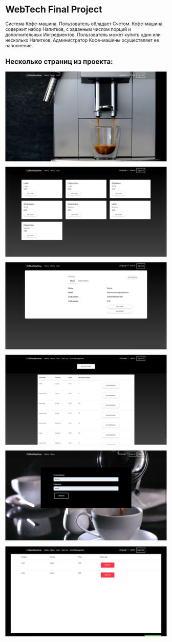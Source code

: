 # WebTech Final Project

Система Кофе-машина. Пользователь обладает Счетом. Кофе-машина содержит набор
Напитков, с заданным числом порций и дополнительных Ингредиентов. Пользователь может
купить один или несколько Напитков. Администратор Кофе-машины осуществляет ее
наполнение. 

## Несколько страниц из проекта:

![alt text](https://github.com/Butonsusumom/WebCoffeeMachine/blob/master/src/main/webapp/img/MainPage.JPG)


![alt text](https://github.com/Butonsusumom/WebCoffeeMachine/blob/master/src/main/webapp/img/Menu.JPG)


![alt text](https://github.com/Butonsusumom/WebCoffeeMachine/blob/master/src/main/webapp/img/User.JPG)


![alt text](https://github.com/Butonsusumom/WebCoffeeMachine/blob/master/src/main/webapp/img/AddDrint.JPG)


![alt text](https://github.com/Butonsusumom/WebCoffeeMachine/blob/master/src/main/webapp/img/Auth.JPG)


![alt text](https://github.com/Butonsusumom/WebCoffeeMachine/blob/master/src/main/webapp/img/Cart.JPG)
